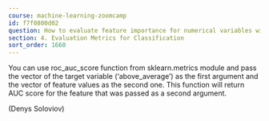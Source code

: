 ```yaml
---
course: machine-learning-zoomcamp
id: f7f0800d02
question: How to evaluate feature importance for numerical variables with AUC?
section: 4. Evaluation Metrics for Classification
sort_order: 1660
---
```


You can use roc_auc_score function from sklearn.metrics module and pass the vector of the target variable (‘above_average’) as the first argument and the vector of feature values as the second one. This function will return AUC score for the feature that was passed as a second argument.

(Denys Soloviov)

